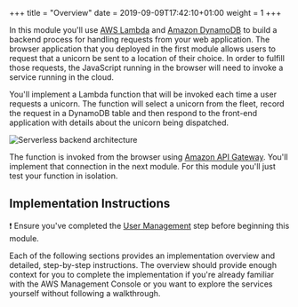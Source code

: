 +++
title = "Overview"
date = 2019-09-09T17:42:10+01:00
weight = 1
+++

In this module you'll use [AWS Lambda][lambda] and [Amazon DynamoDB][dynamodb] to build a backend process for handling requests from your web application. The browser application that you deployed in the first module allows users to request that a unicorn be sent to a location of their choice. In order to fulfill those requests, the JavaScript running in the browser will need to invoke a service running in the cloud.

You'll implement a Lambda function that will be invoked each time a user requests a unicorn. The function will select a unicorn from the fleet, record the request in a DynamoDB table and then respond to the front-end application with details about the unicorn being dispatched.

![Serverless backend architecture](/images/wildrydes/serverless-backend-architecture.png)

The function is invoked from the browser using [Amazon API Gateway][api-gw]. You'll implement that connection in the next module. For this module you'll just test your function in isolation.

## Implementation Instructions

:heavy_exclamation_mark: Ensure you've completed the [User Management][user-management] step before beginning this module.

Each of the following sections provides an implementation overview and detailed, step-by-step instructions. The overview should provide enough context for you to complete the implementation if you're already familiar with the AWS Management Console or you want to explore the services yourself without following a walkthrough.

[api-gw]: https://aws.amazon.com/api-gateway/
[dynamodb]: https://aws.amazon.com/dynamodb/
[lambda]: https://aws.amazon.com/lambda/
[user-management]: ../2_usermanagement.html